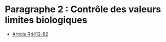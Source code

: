 #  Paragraphe 2 : Contrôle des valeurs limites biologiques

* [Article R4412-82](./LEGIARTI000021490921.md)

